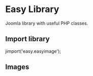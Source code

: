 Easy Library
============

Joomla library with useful PHP classes.

Import library
--------------

jimport('easy.easyimage');

Images
------


